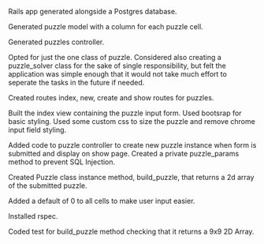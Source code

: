 Rails app generated alongside a Postgres database.

Generated puzzle model with a column for each puzzle cell.

Generated puzzles controller.

Opted for just the one class of puzzle. Considered also creating a puzzle_solver class for the sake of single responsibility, but felt the application was simple enough that it would not take much effort to seperate the tasks in the future if needed.

Created routes index, new, create and show routes for puzzles.

Built the index view containing the puzzle input form. Used bootsrap for basic styling. Used some custom css to size the puzzle and remove chrome input field styling.

Added code to puzzle controller to create new puzzle instance when form is submitted and display on show page. Created a private puzzle_params method to prevent SQL Injection.

Created Puzzle class instance method, build_puzzle, that returns a 2d array of the submitted puzzle.

Added a default of 0 to all cells to make user input easier.

Installed rspec.

Coded test for build_puzzle method checking that it returns a 9x9 2D Array.


